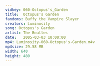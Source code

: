 ```yaml
---
vidkey: 060-Octopus's_Garden
title:  Octopus's Garden
fandoms: Buffy the Vampire Slayer
creators: Luminosity
song: Octopus's Garden
artist: The Beatles
date:   2005-03-03 10:00:00
mp4: Luminosity-060-Octopus's-Garden.m4v
mp4size: 29.58 MB
width: 640
height: 480
---
```



  